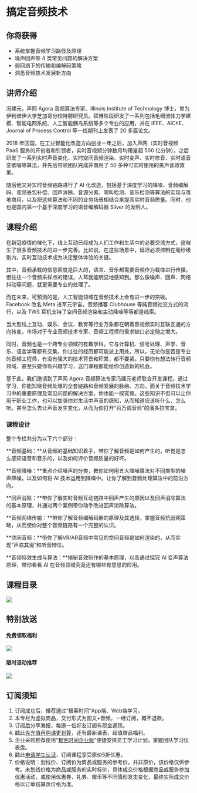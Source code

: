 # 搞定音频技术

## 你将获得

*   系统掌握音频学习路径及原理
*   噪声回声等 4 类常见问题的解决方案
*   弱网络下的传输和编解码策略
*   洞悉音频技术发展新方向

  

## 讲师介绍

冯建元，声网 Agora 音频算法专家、Illinois Institute of Technology 博士，曾为伊利诺伊大学芝加哥分校特聘研究员。硕博阶段研发了一系列包括毛细流体力学建模、智能电网系统、人工智能胰岛系统等多个专业的应用，并在 IEEE、AIChE、Journal of Process Control 等一线期刊上发表了 20 多篇论文。

2018 年回国，在工业智能化改造方向创业一年之后，加入声网（实时音视频 PaaS 服务的开创者和引领者，实时音视频分钟数月均用量超 500 亿分钟）。之后研发了一系列实时声音美化、实时空间音频渲染、实时变声、实时修音、实时语音变歌唱等算法，并先后带领团队完成并商用了 50 多种可实时使用的美声音效效果。

随后他又对实时音频链路进行了 AI 化改造，包括基于深度学习的降噪、音频编解码、音频丢包补偿、回声消除、音源分离、啸叫检测、音乐检测等算法的实现与落地商用，以及把这些算法和不同的业务场景相结合来提高实时音频质量。同时，他也是国内第一个基于深度学习的语音编解码器 Silver 的发明人。

  

## 课程介绍

在新冠疫情的催化下，线上互动已经成为人们工作和生活中的必要交流方式，这催生了很多音频技术的进一步完善。比如说，在这些场景中，延迟必须控制在毫秒级别内，实时互动技术成为决定整体体验的关键。

其中，音频承载的信息密度是巨大的，语言、音乐都需要音频作为载体进行传播。但往往一个音频采样点的错误，人耳就能明显地感知到。那么像噪声、回声、网络抖动等问题，就更需要专业的处理了。

而在未来，可预测的是，人工智能领域在音频技术上会有进一步的突破。Facebook 改名 Meta 进军元宇宙，音频播客 Clubhouse 等纯音频社交方式的流行，以及 TWS 耳机支持了空间音频渲染和主动降噪等等都是线索。

当大型线上互动、娱乐、会议、教育等行业万象都在朝着音视频实时互联互通的方向转变，市场对于专业音频技术专家、音频工程师的需求缺口必定随之增大。

同时，音频也是一个跨专业领域的有趣学科，它与计算机、信号处理、声学、音乐、语言学等都有交集，你过往的经历都可能派上用处。所以，无论你是否是专业的音频工程师，有没有强大的技术背景和积累，都不要紧。只要你有想法转行音频领域，甚至只要你有兴趣学习，这门课程都能给你创造新的机会。

基于此，我们邀请到了声网 Agora 音频算法专家冯建元老师联合开发课程。通过学习，你能知晓音频处理的全套链路和音频发展的脉络、方向，而关于音频技术学习中的重要原理及常见问题的解决方案，你也能一探究竟。这些知识不但可以让你用于职业工作，也可以加强你对生活中声音的感知，从而知道应该听什么、怎么听。甚至怎么去让声音发生变化，从而为你打开“百万调音师”的潘多拉宝盒。

### 课程设计

整个专栏共分为以下六个部分：

**音频基础：**从音频的基础知识着手，带你了解音频是如何产生的，听觉是怎么感知语音和音乐的，以及如何评价音频质量的好坏。

**音频降噪：**重点介绍噪声的分类，教你如何用五大降噪算法对不同类型的噪声降噪，以及如何将 AI 技术运用到降噪中。让你了解到音频处理算法中的前沿方向。

**回声消除：**带你了解实时音频互动链路中回声产生的原因以及回声消除算法的基本原理，并通过两个案例带你动手改进回声消除算法。

**音频网络传输：**带你了解音频编解码器的原理及其选择，掌握音频抗弱网策略，从而使你对整个音频链路有一个完整的认识。

**空间音频：**带你了解VR/AR音频中常见的空间音频是如何渲染的，从而实现“声临其境”和听音辩位。

**音频特效生成与算法：**揭秘音效制作的基本原理，以及通过探究 AI 变声算法原理，带你看看 AI 在音频领域究竟还有哪些有意思的应用。

  

## 课程目录

![](https://static001.geekbang.org/resource/image/af/14/aff6a3280b1d63d0680e903e80b86c14.jpg)

  

## 特别放送

#### 免费领取福利

[![](https://static001.geekbang.org/resource/image/69/dc/69c52d08278a2164dc5b061ba342a5dc.jpg?wh=960x301)](https://time.geekbang.org/article/427012)

  

#### 限时活动推荐

[![](https://static001.geekbang.org/resource/image/67/a0/6720f5d50b4b38abbf867facdef728a0.png?wh=1035x360)](https://shop18793264.m.youzan.com/wscgoods/detail/2fmoej9krasag5p?dc_ps=2913145716543073286.200001)

  

## 订阅须知

1.  订阅成功后，推荐通过“极客时间”App端、Web端学习。
2.  本专栏为虚拟商品，交付形式为图文+音频，一经订阅，概不退款。
3.  订阅后分享海报，每邀一位好友订阅有现金返现。
4.  戳此[先充值再购课更划算](https://shop18793264.m.youzan.com/wscgoods/detail/2fmoej9krasag5p?scan=1&activity=none&from=kdt&qr=directgoods_1541158976&shopAutoEnter=1)，还有最新课表、超值赠品福利。
5.  企业采购推荐使用“[极客时间企业版](https://b.geekbang.org/?utm_source=geektime&utm_medium=columnintro&utm_campaign=newregister&gk_source=2021020901_gkcolumnintro_newregister)”便捷安排员工学习计划，掌握团队学习仪表盘。
6.  戳此[申请学生认证](https://promo.geekbang.org/activity/student-certificate?utm_source=geektime&utm_medium=caidanlan1)，订阅课程享受原价5折优惠。
7.  价格说明：划线价、订阅价为商品或服务的参考价，并非原价，该价格仅供参考。未划线价格为商品或服务的实时标价，具体成交价格根据商品或服务参加优惠活动，或使用优惠券、礼券、赠币等不同情形发生变化，最终实际成交价格以订单结算页价格为准。
